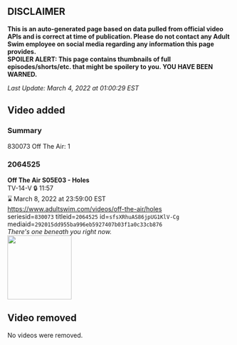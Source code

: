 ## DISCLAIMER
**This is an auto-generated page based on data pulled from official video APIs and is correct at time of publication. Please do not contact any Adult Swim employee on social media regarding any information this page provides.**  
**SPOILER ALERT: This page contains thumbnails of full episodes/shorts/etc. that might be spoilery to you. YOU HAVE BEEN WARNED.**  

_Last Update: March 4, 2022 at 01:00:29 EST_
## Video added
### Summary
830073 Off The Air: 1  
### 2064525
**Off The Air S05E03 - Holes**  
TV-14-V 🔒 11:57  
⌛ March 8, 2022 at 23:59:00 EST  
https://www.adultswim.com/videos/off-the-air/holes  
seriesid=`830073` titleid=`2064525` id=`sfsXRhuAS86jpUG1KlV-Cg` mediaid=`292015dd955ba996eb5927407b03f1a0c33cb876`  
_There's one beneath you right now._  
<a href="https://media.cdn.adultswim.com/uploads/20200312/thumbnails/2_203121340158-offtheair_503_dup-20151119.jpg"><img src="https://media.cdn.adultswim.com/uploads/20200312/thumbnails/2_203121340158-offtheair_503_dup-20151119.jpg" height="144px" /></a>
## Video removed
No videos were removed.  
